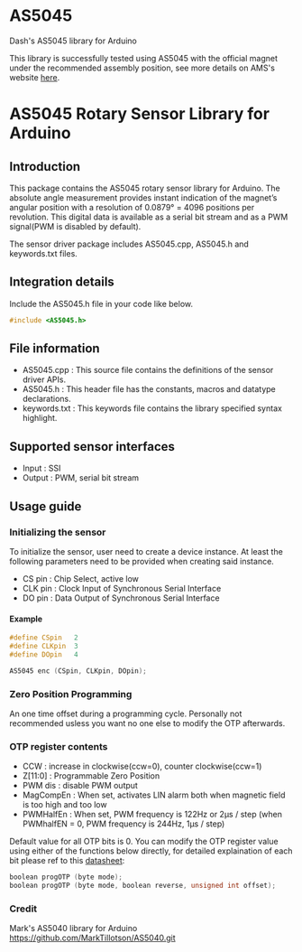 AS5045
======

Dash's AS5045 library for Arduino

This library is successfully tested using AS5045 with the official magnet under the recommended assembly position, see more details on AMS's website [here](https://ams.com/as5045).

# AS5045 Rotary Sensor Library for Arduino
## Introduction
This package contains the AS5045 rotary sensor library for Arduino. The absolute angle measurement provides instant indication of the magnet’s angular position with a resolution of 0.0879° = 4096 positions per revolution. This digital data is available as a serial bit stream and as a PWM signal(PWM is disabled by default).

The sensor driver package includes AS5045.cpp, AS5045.h and keywords.txt files.

## Integration details
Include the AS5045.h file in your code like below.
``` c++
#include <AS5045.h>
```

## File information
* AS5045.cpp : This source file contains the definitions of the sensor driver APIs.
* AS5045.h : This header file has the constants, macros and datatype declarations.
* keywords.txt : This keywords file contains the library specified syntax highlight.

## Supported sensor interfaces
* Input : SSI
* Output : PWM, serial bit stream

## Usage guide
### Initializing the sensor
To initialize the sensor, user need to create a device instance. At least the following parameters need to be provided when creating said instance.
* CS pin : Chip Select, active low
* CLK pin : Clock Input of Synchronous Serial Interface
* DO pin : Data Output of Synchronous Serial Interface

#### Example
``` c++
#define CSpin   2
#define CLKpin  3
#define DOpin   4

AS5045 enc (CSpin, CLKpin, DOpin);
```

### Zero Position Programming
An one time offset during a programming cycle. Personally not recommended usless you want no one else to modify the OTP afterwards.

### OTP register contents
* CCW : increase in clockwise(ccw=0), counter clockwise(ccw=1)
* Z[11:0] : Programmable Zero Position
* PWM dis : disable PWM output
* MagCompEn : When set, activates LIN alarm both when magnetic field is too high and too low
* PWMHalfEn : When set, PWM frequency is 122Hz or 2μs / step (when PWMhalfEN = 0, PWM frequency is 244Hz, 1μs / step)

Default value for all OTP bits is 0. You can modify the OTP register value using either of the functions below directly, for detailed explaination of each bit please ref to this [datasheet](https://ams.com/documents/20143/36005/AS5045_DS000101_2-00.pdf/5a2a30ca-e323-82dd-63a9-8fc3d5f7b6c4):

```c++
boolean progOTP (byte mode);
boolean progOTP (byte mode, boolean reverse, unsigned int offset);
```

### Credit

Mark's AS5040 library for Arduino
https://github.com/MarkTillotson/AS5040.git
